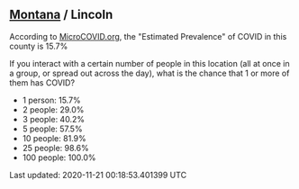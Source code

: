 
## [Montana](/united-states/montana) / Lincoln

According to [MicroCOVID.org](http://microcovid.org),
the "Estimated Prevalence" of COVID in this county is 15.7%

If you interact with a certain number of people in this location
(all at once in a group, or spread out across the day), what is the chance that
1 or more of them has COVID?

- 1 person: 15.7%
- 2 people: 29.0%
- 3 people: 40.2%
- 5 people: 57.5%
- 10 people: 81.9%
- 25 people: 98.6%
- 100 people: 100.0%

Last updated: 2020-11-21 00:18:53.401399 UTC
